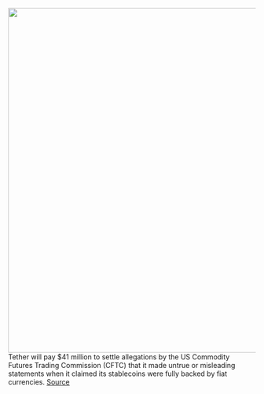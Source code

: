 <img src='https://cdn.vox-cdn.com/thumbor/sj1bwSKbwzLVdEbNaQxkZIsWWcs=/0x0:4000x2670/1200x800/filters:focal(1680x1015:2320x1655)/cdn.vox-cdn.com/uploads/chorus_image/image/70000134/1233100485.0.jpg' width='700px' /><br/>
Tether will pay $41 million to settle allegations by the US Commodity Futures Trading Commission (CFTC) that it made untrue or misleading statements when it claimed its stablecoins were fully backed by fiat currencies.
<a href='https://www.theverge.com/2021/10/15/22728253/tether-41-million-misleading-statements-fiat-currency-bitfinex-cftc'> Source <a/>
